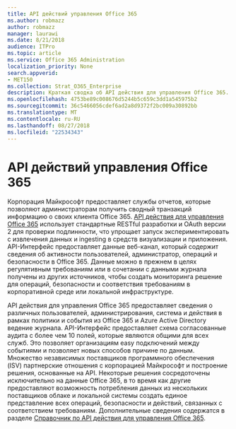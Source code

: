 ```yaml
---
title: API действий управления Office 365
ms.author: robmazz
author: robmazz
manager: laurawi
ms.date: 8/21/2018
audience: ITPro
ms.topic: article
ms.service: Office 365 Administration
localization_priority: None
search.appverid:
- MET150
ms.collection: Strat_O365_Enterprise
description: Краткая сводка об API действия для управления Office 365.
ms.openlocfilehash: 4753be89c008676d5244b5c659c3dd1a545975b2
ms.sourcegitcommit: 36c5466056cdef6ad2a8d9372f2bc009a30892bb
ms.translationtype: MT
ms.contentlocale: ru-RU
ms.lasthandoff: 08/27/2018
ms.locfileid: "22534343"
---
```

# <a name="office-365-management-activity-api"></a>API действий управления Office 365
Корпорация Майкрософт предоставляет службы отчетов, которые позволяют администраторам получить сводный транзакций информацию о своих клиента Office 365. [API действия для управления Office 365](https://docs.microsoft.com/office/office-365-management-api/office-365-management-apis-overview) использует стандартные RESTful разработки и OAuth версии 2 для проверки подлинности, что упрощает запуск экспериментировать с извлечения данных и ingesting в средств визуализации и приложения. API-Интерфейс предоставляет данные веб-канал, который содержит сведения об активности пользователей, администратор, операций и безопасности в Office 365. Данные можно в прежнем в целях регулятивным требованиям или в сочетании с данными журнала получены из других источников, чтобы создать мониторинга решение для операций, безопасности и соответствия требованиям в корпоративной среде или локальной инфраструктуре.

API действия для управления Office 365 предоставляет сведения о различных пользователей, администрирования, система и действия в рамках политики и события из Office 365 и Azure Active Directory ведение журнала. API-Интерфейс предоставляет схема согласованные аудита с более чем 10 полей, которые являются общими для всех служб. Это позволяет организациям easy подключений между событиями и позволяет новых способов причине по данным. Множество независимых поставщиков программного обеспечения (ISV) партнерские отношения с корпорацией Майкрософт и построение решения, основанные на API. Некоторые решения сосредоточены исключительно на данные Office 365, в то время как другие предоставляют возможность потребления данных из нескольких поставщиков облаке и локальной системы создать единое представление всех операций, безопасности и действий, связанных с соответствием требованиям. Дополнительные сведения содержатся в разделе [Справочник по API действия для управления Office 365](https://docs.microsoft.com/office/office-365-management-api/office-365-management-activity-api-reference).
